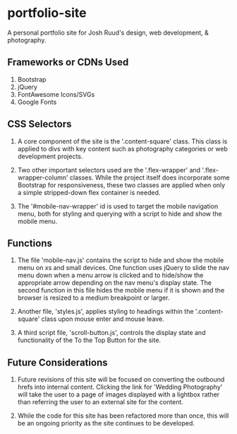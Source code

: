 # portfolio-site
A personal portfolio site for Josh Ruud's design, web development, & photography.

## Frameworks or CDNs Used

1. Bootstrap
2. jQuery
3. FontAwesome Icons/SVGs
4. Google Fonts


## CSS Selectors
1. A core component of the site is the '.content-square' class. This class is applied to divs with key content such as photography categories or web development projects.

2. Two other important selectors used are the '.flex-wrapper' and '.flex-wrapper-column' classes. While the project itself does incorporate some Bootstrap for responsiveness, these two classes are applied when only a simple stripped-down flex container is needed.

3. The '#mobile-nav-wrapper' id is used to target the mobile navigation menu, both for styling and querying with a script to hide and show the mobile menu.


## Functions

1. The file 'mobile-nav.js' contains the script to hide and show the mobile menu on xs and small devices. One function uses jQuery to slide the nav menu down when a menu arrow is clicked and to hide/show the appropriate arrow depending on the nav menu's display state. The second function in this file hides the mobile menu if it is shown and the browser is resized to a medium breakpoint or larger.

2. Another file, 'styles.js', applies styling to headings within the '.content-square' class upon mouse enter and mouse leave.

3. A third script file, 'scroll-button.js', controls the display state and functionality of the To the Top Button for the site.


## Future Considerations

1. Future revisions of this site will be focused on converting the outbound hrefs into internal content. Clicking the link for 'Wedding Photography' will take the user to a page of images displayed with a lightbox rather than referring the user to an external site for the content.

2. While the code for this site has been refactored more than once, this will be an ongoing priority as the site continues to be developed.

